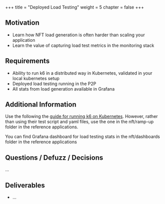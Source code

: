 +++
title = "Deployed Load Testing"
weight = 5
chapter = false
+++

## Motivation

* Learn how NFT load generation is often harder than scaling your application
* Learn the value of capturing load test metrics in the monitoring stack

## Requirements

* Ability to run k6 in a distributed way in Kubernetes, validated in your local kubernetes setup
* Deployed load testing running in the P2P 
* All stats from load generation available in Grafana

## Additional Information


Use the following the [guide for running k6 on Kubernetes](https://k6.io/blog/running-distributed-tests-on-k8s/). 
However, rather than using their test script and yaml files, use the one in the nft/ramp-up folder in the reference applications.

You can find Grafana dashboard for load testing stats in the nft/dashboards folder in the reference applications

## Questions / Defuzz / Decisions
...

## Deliverables 

* ... 
